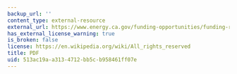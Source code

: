 ```yaml
---
backup_url: ''
content_type: external-resource
external_url: https://www.energy.ca.gov/funding-opportunities/funding-resources/formatting-reports-and-writing-style-consultants-california
has_external_license_warning: true
is_broken: false
license: https://en.wikipedia.org/wiki/All_rights_reserved
title: PDF
uid: 513ac19a-a313-4712-bb5c-b958461ff07e
---
```

